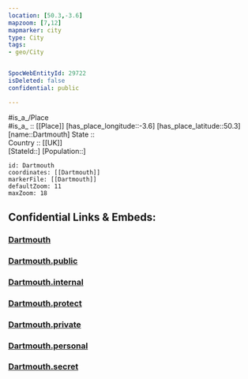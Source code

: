 ```yaml
---
location: [50.3,-3.6] 
mapzoom: [7,12] 
mapmarker: city 
type: City
tags:
- geo/City


SpocWebEntityId: 29722
isDeleted: false
confidential: public

---
```

#is_a_/Place  
#is_a_ :: [[Place]] 
[has_place_longitude::-3.6] 
[has_place_latitude::50.3] 
[name::Dartmouth] 
State ::  
Country :: [[UK]]  
[StateId::] 
[Population::] 



```leaflet
id: Dartmouth
coordinates: [[Dartmouth]] 
markerFile: [[Dartmouth]] 
defaultZoom: 11 
maxZoom: 18
```


## Confidential Links & Embeds: 

### [Dartmouth](/_Standards/Earth/Continent/Europe/Europe~North/UK/England/Regions~England/South_West_England/Devon,County/Dartmouth.md) 

### [Dartmouth.public](/_public/Earth/Continent/Europe/Europe~North/UK/England/Regions~England/South_West_England/Devon,County/Dartmouth.public.md) 

### [Dartmouth.internal](/_internal/Earth/Continent/Europe/Europe~North/UK/England/Regions~England/South_West_England/Devon,County/Dartmouth.internal.md) 

### [Dartmouth.protect](/_protect/Earth/Continent/Europe/Europe~North/UK/England/Regions~England/South_West_England/Devon,County/Dartmouth.protect.md) 

### [Dartmouth.private](/_private/Earth/Continent/Europe/Europe~North/UK/England/Regions~England/South_West_England/Devon,County/Dartmouth.private.md) 

### [Dartmouth.personal](/_personal/Earth/Continent/Europe/Europe~North/UK/England/Regions~England/South_West_England/Devon,County/Dartmouth.personal.md) 

### [Dartmouth.secret](/_secret/Earth/Continent/Europe/Europe~North/UK/England/Regions~England/South_West_England/Devon,County/Dartmouth.secret.md)

